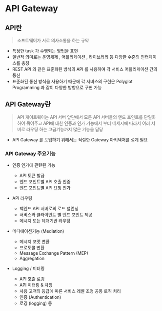# API Gateway

## API란
> 소프트웨어가 서로 의사소통을 하는 규약

- 특정한 task 가 수행되는 방법을 표현
- 일반적 의미로는 운영체제 , 어플리케이션 , 라이브러리 등 다양한 수준의 인터페이스를 총칭
- REST API 와 같은 표준화된 방식의 API 를 사용하여 각 서비스 어플리케이션 간의 통신
- 표준화된 통신 방식을 사용하기 때문에 각 서비스의 구현은 Polyglot Programming 과 같이 다양한 방향으로 구현 가능

## API Gateway란
> API 게이트웨이는 API 서버 앞단에서 모든 API 서버들의 엔드 포인트를 단일화하여 묶어주고
API에 대한 인증과 인가 기능에서 부터 메세지에 따라서 여러 서버로 라우팅 하는 고급기능까지
많은 기능을 담당

- API Gateway 를 도입하기 위해서는 적절한 Gateway 아키텍처를 설계 필요

### API Gateway 주요기능

- 인증 인가에 관련된 기능
  - API 토큰 발급
  - 엔드 포인트별 API 호출 인증
  - 엔드 포인트별 API 요청 인가

- API 라우팅
  - 백엔드 API 서버로의 로드 밸런싱
  - 서비스와 클라이언트 별 엔드 포인트 제공
  - 메시지 또는 헤더기반 라우팅

- 메디에이션기능 (Mediation)
  - 메시지 포맷 변환
  - 프로토콜 변환
  - Message Exchange Pattern (MEP)
  - Aggregation

- Logging / 미터링
  - API 호출 로깅
  - API 미터링 & 차징
  - 사용 고객의 등급에 따른 서비스 레벨 조정 공통 로직 처리
  - 인증 (Authentication)
  - 로깅 (logging) 등